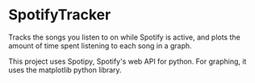 # SpotifyTracker
Tracks the songs you listen to on while Spotify is active, and plots the amount of time spent listening to each song in a graph. 

This project uses Spotipy, Spotify's web API for python. For graphing, it uses the matplotlib python library. 
